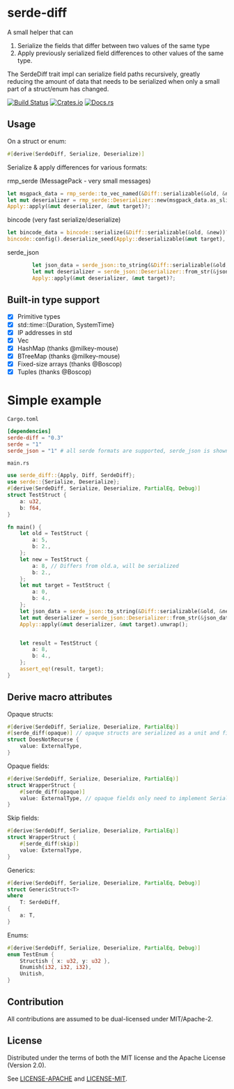 # serde-diff

A small helper that can
1. Serialize the fields that differ between two values of the same type 
2. Apply previously serialized field differences to other values of the same type.

The SerdeDiff trait impl can serialize field paths recursively, greatly reducing the amount of data that needs to be serialized when only a small part of a struct/enum has changed. 

[![Build Status][build_img]][build_lnk] [![Crates.io][crates_img]][crates_lnk] [![Docs.rs][doc_img]][doc_lnk]

[build_img]: https://travis-ci.org/amethyst/serde-diff.svg
[build_lnk]: https://travis-ci.org/amethyst/serde-diff
[crates_img]: https://img.shields.io/crates/v/serde-diff.svg
[crates_lnk]: https://crates.io/crates/serde-diff
[doc_img]: https://docs.rs/serde-diff/badge.svg
[doc_lnk]: https://docs.rs/serde-diff

## Usage
On a struct or enum:
```rust
#[derive(SerdeDiff, Serialize, Deserialize)]
```

Serialize & apply differences for various formats:

rmp_serde (MessagePack - very small messages)
```rust
let msgpack_data = rmp_serde::to_vec_named(&Diff::serializable(&old, &new))?;
let mut deserializer = rmp_serde::Deserializer::new(msgpack_data.as_slice());
Apply::apply(&mut deserializer, &mut target)?;
```

bincode (very fast serialize/deserialize) 
```rust
let bincode_data = bincode::serialize(&Diff::serializable(&old, &new))?;
bincode::config().deserialize_seed(Apply::deserializable(&mut target), &bincode_data)?;
```

serde_json
```rust
        let json_data = serde_json::to_string(&Diff::serializable(&old, &new))?;
        let mut deserializer = serde_json::Deserializer::from_str(&json_data);
        Apply::apply(&mut deserializer, &mut target)?;
```

## Built-in type support
- [x] Primitive types
- [x] std::time::{Duration, SystemTime}
- [x] IP addresses in std
- [x] Vec
- [x] HashMap (thanks @milkey-mouse)
- [x] BTreeMap (thanks @milkey-mouse)
- [x] Fixed-size arrays (thanks @Boscop)
- [x] Tuples (thanks @Boscop)

# Simple example

`Cargo.toml`
```toml
[dependencies]
serde-diff = "0.3"
serde = "1"
serde_json = "1" # all serde formats are supported, serde_json is shown in this example
```
`main.rs`
```rust
use serde_diff::{Apply, Diff, SerdeDiff};
use serde::{Serialize, Deserialize};
#[derive(SerdeDiff, Serialize, Deserialize, PartialEq, Debug)]
struct TestStruct {
    a: u32,
    b: f64,
}

fn main() {
    let old = TestStruct {
        a: 5,
        b: 2.,
    };
    let new = TestStruct {
        a: 8, // Differs from old.a, will be serialized
        b: 2.,
    };
    let mut target = TestStruct {
        a: 0,
        b: 4.,
    };
    let json_data = serde_json::to_string(&Diff::serializable(&old, &new)).unwrap();
    let mut deserializer = serde_json::Deserializer::from_str(&json_data);
    Apply::apply(&mut deserializer, &mut target).unwrap();


    let result = TestStruct {
        a: 8,
        b: 4.,
    };
    assert_eq!(result, target);
}
```

## Derive macro attributes
Opaque structs:
```rust
#[derive(SerdeDiff, Serialize, Deserialize, PartialEq)]
#[serde_diff(opaque)] // opaque structs are serialized as a unit and fields do not need to implement SerdeDiff
struct DoesNotRecurse {
    value: ExternalType, 
}
```

Opaque fields:
```rust
#[derive(SerdeDiff, Serialize, Deserialize, PartialEq)]
struct WrapperStruct {
    #[serde_diff(opaque)]
    value: ExternalType, // opaque fields only need to implement Serialize + Deserialize + PartialEq,
}
```

Skip fields:
```rust
#[derive(SerdeDiff, Serialize, Deserialize, PartialEq)]
struct WrapperStruct {
    #[serde_diff(skip)]
    value: ExternalType,
}
```

Generics:
```rust
#[derive(SerdeDiff, Serialize, Deserialize, PartialEq, Debug)]
struct GenericStruct<T>
where
    T: SerdeDiff,
{
    a: T,
}
```

Enums:
```rust
#[derive(SerdeDiff, Serialize, Deserialize, PartialEq, Debug)]
enum TestEnum {
    Structish { x: u32, y: u32 },
    Enumish(i32, i32, i32),
    Unitish,
}
```

## Contribution

All contributions are assumed to be dual-licensed under MIT/Apache-2.

## License

Distributed under the terms of both the MIT license and the Apache License (Version 2.0).

See [LICENSE-APACHE](LICENSE-APACHE) and [LICENSE-MIT](LICENSE-MIT).
